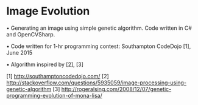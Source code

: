# Image Evolution

• Generating an image using simple genetic algorithm. Code written in C# and OpenCVSharp.

• Code written for 1-hr programming contest: Southampton CodeDojo [1], June 2015

• Algorithm inspired by [2], [3]

[1] http://southamptoncodedojo.com/
[2] http://stackoverflow.com/questions/5935059/image-processing-using-genetic-algorithm
[3] http://rogeralsing.com/2008/12/07/genetic-programming-evolution-of-mona-lisa/